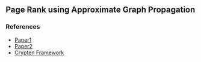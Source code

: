 ## Page Rank using Approximate Graph Propagation

### References
- [Paper1](https://arxiv.org/pdf/2106.03058.pdf)
- [Paper2](https://ieeexplore.ieee.org/stamp/stamp.jsp?tp=&arnumber=7163037)
- [Crypten Framework](https://github.com/facebookresearch/CrypTen)